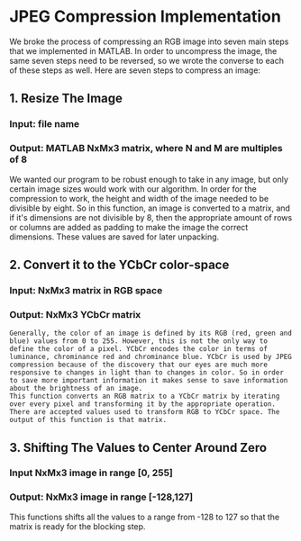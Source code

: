 # JPEG Compression Implementation

We broke the process of compressing an RGB image into seven main steps that we implemented in MATLAB. In order to uncompress the image, the same seven steps need to be reversed, so we wrote the converse to each of these steps as well. Here are seven steps to compress an image:

## 1. Resize The Image
### Input: file name
### Output: MATLAB NxMx3 matrix, where N and M are multiples of 8

We wanted our program to be robust enough to take in any image, but only certain image sizes would work with our algorithm. In order for the compression to work, the height and width of the image needed to be divisible by eight. So in this function, an image is converted to a matrix, and if it's dimensions are not divisible by 8, then the appropriate amount of rows or columns are added as padding to make the image the correct dimensions. These values are saved for later unpacking.

## 2. Convert it to the YCbCr color-space
### Input: NxMx3 matrix in RGB space
### Output: NxMx3 YCbCr matrix
	
	Generally, the color of an image is defined by its RGB (red, green and blue) values from 0 to 255. However, this is not the only way to define the color of a pixel. YCbCr encodes the color in terms of luminance, chrominance red and chrominance blue. YCbCr is used by JPEG compression because of the discovery that our eyes are much more responsive to changes in light than to changes in color. So in order to save more important information it makes sense to save information about the brightness of an image. 
	This function converts an RGB matrix to a YCbCr matrix by iterating over every pixel and transforming it by the appropriate operation. There are accepted values used to transform RGB to YCbCr space. The output of this function is that matrix.

## 3.  Shifting The Values to Center Around Zero
### Input NxMx3 image in range [0, 255]
### Output: NxMx3 image in range [-128,127]

This functions shifts all the values to a range from -128 to 127 so that the matrix is ready for the blocking step.

